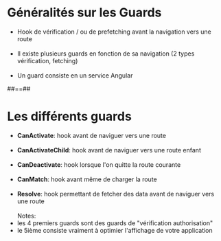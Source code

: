 <!-- .slide-->
# Généralités sur les Guards

- Hook de vérification / ou de prefetching avant la navigation vers une route <br/><br/>
- Il existe plusieurs guards en fonction de sa navigation (2 types vérification, fetching)<br/><br/>
- Un guard consiste en un service Angular

##==##

<!-- .slide -->
# Les différents guards

- __CanActivate__: hook avant de naviguer vers une route<br/><br/>
- __CanActivateChild__: hook avant de naviguer vers une route enfant<br/><br/>
- __CanDeactivate__: hook lorsque l'on quitte la route courante<br/><br/>
- __CanMatch__: hook avant même de charger la route<br/><br/>
- __Resolve__:  hook permettant de fetcher des data avant de naviguer vers une route<br/><br/>
Notes:
- les 4 premiers guards sont des guards de "vérification authorisation"
- le 5ième consiste vraiment à optimier l'affichage de votre application

